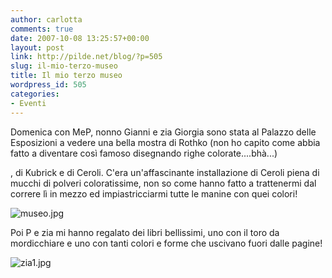 ```yaml
---
author: carlotta
comments: true
date: 2007-10-08 13:25:57+00:00
layout: post
link: http://pilde.net/blog/?p=505
slug: il-mio-terzo-museo
title: Il mio terzo museo
wordpress_id: 505
categories:
- Eventi
---
```


Domenica con MeP, nonno Gianni e zia Giorgia sono stata al Palazzo delle Esposizioni a vedere una bella mostra di Rothko (non ho capito come abbia fatto a diventare così famoso disegnando righe colorate....bhà...)


, di Kubrick e di Ceroli. C'era un'affascinante installazione di Ceroli piena di mucchi di polveri coloratissime, non so come hanno fatto a trattenermi dal correre lì in mezzo ed impiastricciarmi tutte le manine con quei colori!

![museo.jpg]({{baseurl}}/uploads/2007/10/museo.jpg)




Poi P e zia mi hanno regalato dei libri bellissimi, uno con il toro da mordicchiare e uno con tanti colori e forme che uscivano fuori dalle pagine!

![zia1.jpg]({{baseurl}}/uploads/2007/10/zia1.jpg)





